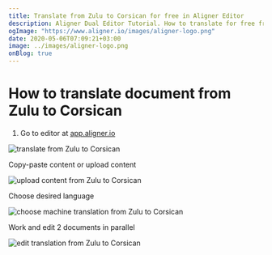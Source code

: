 ```yaml
---
title: Translate from Zulu to Corsican for free in Aligner Editor
description: Aligner Dual Editor Tutorial. How to translate for free from Zulu to Corsican. Aligner is multilingual document management platform. 
ogImage: "https://www.aligner.io/images/aligner-logo.png"
date: 2020-05-06T07:09:21+03:00
image: ../images/aligner-logo.png
onBlog: true
---
```


# How to translate document from Zulu to Corsican

1. Go to editor at [app.aligner.io](https://app.aligner.io "Aligner App web page")

![translate from Zulu to Corsican](../aligner-blank-editor.png "translate from Zulu to Corsican")

Copy-paste content or upload content

![upload content from Zulu to Corsican](../aligner-uploaded-document.png "upload content from Zulu to Corsican")

Choose desired language

![choose machine translation from Zulu to Corsican](../aligner-language-dropdown.png "choose machine translation from Zulu to Corsican")

Work and edit 2 documents in parallel

![edit translation from Zulu to Corsican](../aligner-double-sitded-editor.png "edit translation from Zulu to Corsican")

